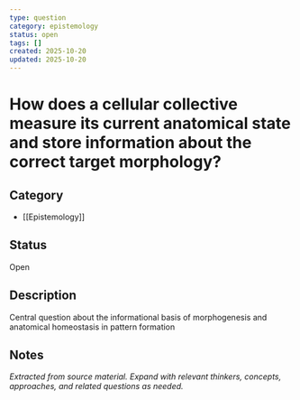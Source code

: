 ```yaml
---
type: question
category: epistemology
status: open
tags: []
created: 2025-10-20
updated: 2025-10-20
---
```


# How does a cellular collective measure its current anatomical state and store information about the correct target morphology?

## Category

- [[Epistemology]]

## Status

Open

## Description

Central question about the informational basis of morphogenesis and anatomical homeostasis in pattern formation

## Notes

*Extracted from source material. Expand with relevant thinkers, concepts, approaches, and related questions as needed.*

